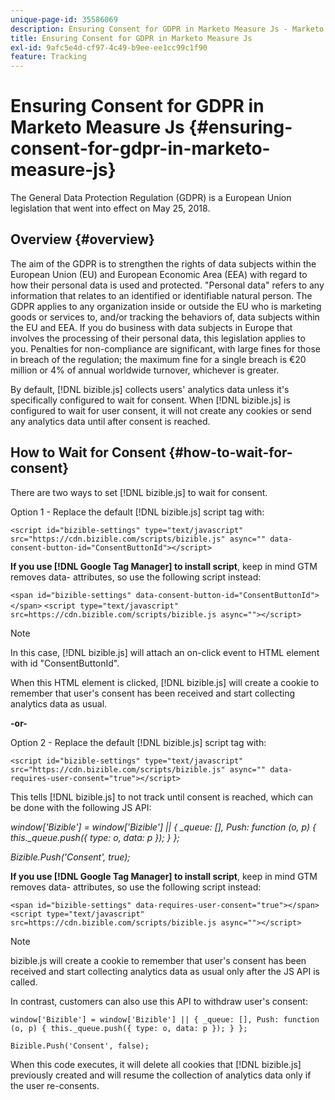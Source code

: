 ```yaml
---
unique-page-id: 35586069
description: Ensuring Consent for GDPR in Marketo Measure Js - Marketo Measure - Product Documentation
title: Ensuring Consent for GDPR in Marketo Measure Js
exl-id: 9afc5e4d-cf97-4c49-b9ee-ee1cc99c1f90
feature: Tracking
---
```

# Ensuring Consent for GDPR in Marketo Measure Js {#ensuring-consent-for-gdpr-in-marketo-measure-js}

The General Data Protection Regulation (GDPR) is a European Union legislation that went into effect on May 25, 2018.

## Overview {#overview}

The aim of the GDPR is to strengthen the rights of data subjects within the European Union (EU) and European Economic Area (EEA) with regard to how their personal data is used and protected. "Personal data" refers to any information that relates to an identified or identifiable natural person. The GDPR applies to any organization inside or outside the EU who is marketing goods or services to, and/or tracking the behaviors of, data subjects within the EU and EEA. If you do business with data subjects in Europe that involves the processing of their personal data, this legislation applies to you. Penalties for non-compliance are significant, with large fines for those in breach of the regulation; the maximum fine for a single breach is &euro;20 million or 4% of annual worldwide turnover, whichever is greater.

By default, [!DNL bizible.js] collects users' analytics data unless it's specifically configured to wait for consent. When [!DNL bizible.js] is configured to wait for user consent, it will not create any cookies or send any analytics data until after consent is reached.

## How to Wait for Consent {#how-to-wait-for-consent}

There are two ways to set [!DNL bizible.js] to wait for consent.

Option 1 - Replace the default [!DNL bizible.js] script tag with:

`<script id="bizible-settings" type="text/javascript" src="https://cdn.bizible.com/scripts/bizible.js" async="" data-consent-button-id="ConsentButtonId"></script>`

**If you use [!DNL Google Tag Manager] to install script**, keep in mind GTM removes data- attributes, so use the following script instead:

`<span id="bizible-settings" data-consent-button-id="ConsentButtonId"></span>`
`<script type="text/javascript" src=https://cdn.bizible.com/scripts/bizible.js async=""></script>`

>[!NOTE]
>
>In this case, [!DNL bizible.js] will attach an on-click event to HTML element with id "ConsentButtonId".

When this HTML element is clicked, [!DNL bizible.js] will create a cookie to remember that user's consent has been received and start collecting analytics data as usual.

**-or-**

Option 2 - Replace the default [!DNL bizible.js] script tag with:

`<script id="bizible-settings" type="text/javascript" src="https://cdn.bizible.com/scripts/bizible.js" async="" data-requires-user-consent="true"></script>`

This tells [!DNL bizible.js] to not track until consent is reached, which can be done with the following JS API:

*window['Bizible'] = window['Bizible'] || { _queue: [], Push: function (o, p) { this._queue.push({ type: o, data: p }); } };*

*Bizible.Push('Consent', true);*

**If you use [!DNL Google Tag Manager] to install script**, keep in mind GTM removes data- attributes, so use the following script instead:

`<span id="bizible-settings" data-requires-user-consent="true"></span>`
`<script type="text/javascript" src=https://cdn.bizible.com/scripts/bizible.js async=""></script>`

>[!NOTE]
>
>bizible.js will create a cookie to remember that user's consent has been received and start collecting analytics data as usual only after the JS API is called.

In contrast, customers can also use this API to withdraw user's consent:

`window['Bizible'] = window['Bizible'] || { _queue: [], Push: function (o, p) { this._queue.push({ type: o, data: p }); } };`

`Bizible.Push('Consent', false);`

When this code executes, it will delete all cookies that [!DNL bizible.js] previously created and will resume the collection of analytics data only if the user re-consents.
